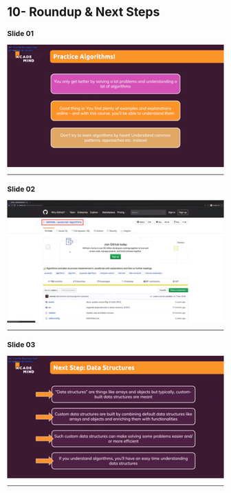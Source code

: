 # 10- Roundup & Next Steps

### Slide 01

![01](./Screenshot_01.png)

---

### Slide 02

![02](./Screenshot_02.png)

---

### Slide 03

![03](./Screenshot_03.png)

---
